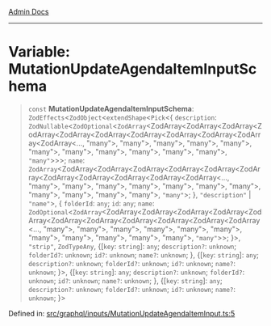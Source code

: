 [Admin Docs](/)

***

# Variable: MutationUpdateAgendaItemInputSchema

> `const` **MutationUpdateAgendaItemInputSchema**: `ZodEffects`\<`ZodObject`\<`extendShape`\<`Pick`\<\{ `description`: `ZodNullable`\<`ZodOptional`\<`ZodArray`\<ZodArray\<ZodArray\<ZodArray\<ZodArray\<ZodArray\<ZodArray\<ZodArray\<ZodArray\<ZodArray\<ZodArray\<ZodArray\<..., "many"\>, "many"\>, "many"\>, "many"\>, "many"\>, "many"\>, "many"\>, "many"\>, "many"\>, "many"\>, "many"\>, `"many"`\>\>\>; `name`: `ZodArray`\<ZodArray\<ZodArray\<ZodArray\<ZodArray\<ZodArray\<ZodArray\<ZodArray\<ZodArray\<ZodArray\<ZodArray\<ZodArray\<..., "many"\>, "many"\>, "many"\>, "many"\>, "many"\>, "many"\>, "many"\>, "many"\>, "many"\>, "many"\>, "many"\>, `"many"`\>; \}, `"description"` \| `"name"`\>, \{ `folderId`: `any`; `id`: `any`; `name`: `ZodOptional`\<`ZodArray`\<ZodArray\<ZodArray\<ZodArray\<ZodArray\<ZodArray\<ZodArray\<ZodArray\<ZodArray\<ZodArray\<ZodArray\<ZodArray\<..., "many"\>, "many"\>, "many"\>, "many"\>, "many"\>, "many"\>, "many"\>, "many"\>, "many"\>, "many"\>, "many"\>, `"many"`\>\>; \}\>, `"strip"`, `ZodTypeAny`, \{[`key`: `string`]: `any`; `description?`: `unknown`; `folderId?`: `unknown`; `id?`: `unknown`; `name?`: `unknown`; \}, \{[`key`: `string`]: `any`; `description?`: `unknown`; `folderId?`: `unknown`; `id?`: `unknown`; `name?`: `unknown`; \}\>, \{[`key`: `string`]: `any`; `description?`: `unknown`; `folderId?`: `unknown`; `id?`: `unknown`; `name?`: `unknown`; \}, \{[`key`: `string`]: `any`; `description?`: `unknown`; `folderId?`: `unknown`; `id?`: `unknown`; `name?`: `unknown`; \}\>

Defined in: [src/graphql/inputs/MutationUpdateAgendaItemInput.ts:5](https://github.com/gautam-divyanshu/talawa-api/blob/a895c36f24acf725ac16aa7e0f8e50ef9fa64c42/src/graphql/inputs/MutationUpdateAgendaItemInput.ts#L5)
